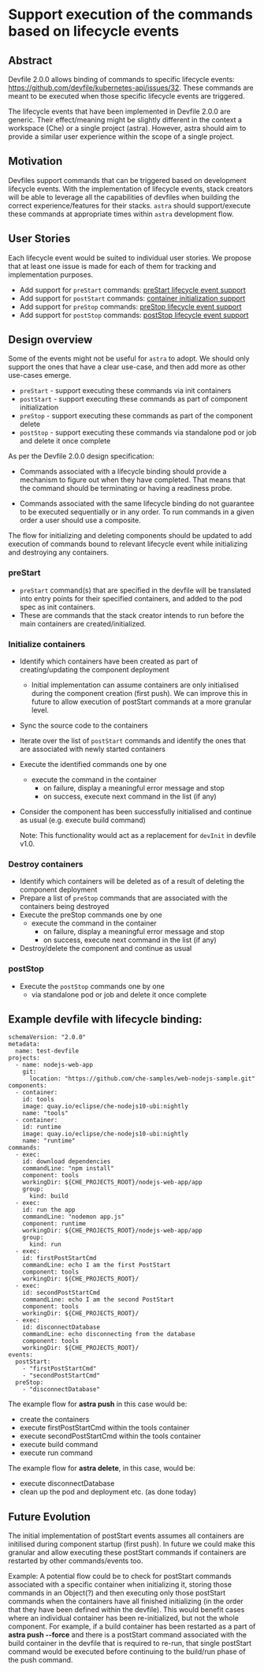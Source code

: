 # Support execution of the commands based on lifecycle events

## Abstract
Devfile 2.0.0 allows binding of commands to specific lifecycle events: https://github.com/devfile/kubernetes-api/issues/32. These commands are meant to be executed when those specific lifecycle events are triggered.

The lifecycle events that have been implemented in Devfile 2.0.0 are generic. Their effect/meaning might be slightly different in the context a workspace (Che) or a single project (astra). However, astra should aim to provide a similar user experience within the scope of a single project.

## Motivation
Devfiles support commands that can be triggered based on development lifecycle events. With the implementation of lifecycle events, stack creators will be able to leverage all the capabilities of devfiles when building the correct experience/features for their stacks. `astra` should support/execute these commands at appropriate times within `astra` development flow.

## User Stories
Each lifecycle event would be suited to individual user stories. We propose that at least one issue is made for each of them for tracking and implementation purposes.

- Add support for `preStart` commands: [preStart lifecycle event support](https://github\.com/danielpickens/astra/issues/3565)
- Add support for `postStart` commands: [container initialization support](https://github\.com/danielpickens/astra/issues/2936)
- Add support for `preStop` commands:  [preStop lifecycle event support](https://github\.com/danielpickens/astra/issues/3566)
- Add support for `postStop` commands: [postStop lifecycle event support](https://github\.com/danielpickens/astra/issues/3577)

## Design overview
Some of the events might not be useful for `astra` to adopt. We should only support the ones that have a clear use-case, and then add more as other use-cases emerge.

- `preStart` - support executing these commands via init containers
- `postStart` - support executing these commands as part of component initialization
- `preStop` - support executing these commands as part of the component delete
- `postStop` - support executing these commands via standalone pod or job and delete it once complete

As per the Devfile 2.0.0 design specification: 
- Commands associated with a lifecycle binding should provide a mechanism to figure out when they have completed. That means that the command should be terminating or having a readiness probe.

- Commands associated with the same lifecycle binding do not guarantee to be executed sequentially or in any order. To run commands in a given order a user should use a composite.

The flow for initializing and deleting components should be updated to add execution of commands bound to relevant lifecycle event while initializing and destroying any containers.

### preStart
 - `preStart` command(s) that are specified in the devfile will be translated into entry points for their specified containers, and added to the pod spec as init containers. 
 - These are commands that the stack creator intends to run before the main containers are created/initialized. 

### Initialize containers
- Identify which containers have been created as part of creating/updating the component deployment
  - Initial implementation can assume containers are only initialised during the component creation (first push). We can improve this in future to allow execution of postStart commands at a more granular level.
- Sync the source code to the containers
- Iterate over the list of `postStart` commands and identify the ones that are associated with newly started containers
- Execute the identified commands one by one
  - execute the command in the container
    - on failure, display a meaningful error message and stop
    - on success, execute next command in the list (if any)
- Consider the component has been successfully initialised and continue as usual (e.g. execute build command)

  Note: This functionality would act as a replacement for `devInit` in devfile v1.0.

### Destroy containers
- Identify which containers will be deleted as of a result of deleting the component deployment
- Prepare a list of `preStop` commands that are associated with the containers being destroyed
- Execute the preStop commands one by one
  - execute the command in the container
    - on failure, display a meaningful error message and stop
    - on success, execute next command in the list (if any)
- Destroy/delete the component and continue as usual

### postStop
- Execute the `postStop` commands one by one
  - via standalone pod or job and delete it once complete

## Example devfile with lifecycle binding:
```
schemaVersion: "2.0.0"
metadata:
  name: test-devfile
projects:
  - name: nodejs-web-app
    git: 
      location: "https://github.com/che-samples/web-nodejs-sample.git"
components:
  - container:
    id: tools
    image: quay.io/eclipse/che-nodejs10-ubi:nightly
    name: "tools"
  - container:
    id: runtime
    image: quay.io/eclipse/che-nodejs10-ubi:nightly
    name: "runtime"
commands:
  - exec:
    id: download dependencies
    commandLine: "npm install"
    component: tools
    workingDir: ${CHE_PROJECTS_ROOT}/nodejs-web-app/app
    group:
      kind: build
  - exec:
    id: run the app
    commandLine: "nodemon app.js"
    component: runtime
    workingDir: ${CHE_PROJECTS_ROOT}/nodejs-web-app/app 
    group:
      kind: run 
  - exec:
    id: firstPostStartCmd
    commandLine: echo I am the first PostStart
    component: tools
    workingDir: ${CHE_PROJECTS_ROOT}/
  - exec:
    id: secondPostStartCmd
    commandLine: echo I am the second PostStart
    component: tools
    workingDir: ${CHE_PROJECTS_ROOT}/
  - exec:
    id: disconnectDatabase
    commandLine: echo disconnecting from the database
    component: tools
    workingDir: ${CHE_PROJECTS_ROOT}/
events:
  postStart:
    - "firstPostStartCmd"
    - "secondPostStartCmd"
  preStop:
    - "disconnectDatabase"
```

The example flow for **astra push** in this case would be:
 - create the containers
 - execute firstPostStartCmd within the tools container
 - execute secondPostStartCmd within the tools container
 - execute build command
 - execute run command

 The example flow for **astra delete**, in this case, would be:
 - execute disconnectDatabase
 - clean up the pod and deployment etc. (as done today)
 
## Future Evolution

The initial implementation of postStart events assumes all containers are initilised during component startup (first push). In future we could make this granular and allow executing these postStart commands if containers are restarted by other commands/events too. 

Example: A potential flow could be to check for postStart commands associated with a specific container when initializing it, storing those commands in an Object(?) and then executing only those postStart commands when the containers have all finished initializing (in the order that they have been defined within the devfile). This would benefit cases where an individual container has been re-initialized, but not the whole component. For example, if a build container has been restarted as a part of **astra push --force** and there is a postStart command associated with the build container in the devfile that is required to re-run, that single postStart command would be executed before continuing to the build/run phase of the push command.